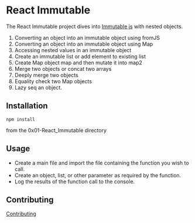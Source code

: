 React Immutable
=============

The React Immutable project dives into [Immutable js](https://github.com/immutable-js/immutable-js) with nested objects.

1. Converting an object into an immutable object using fromJS
1. Converting an object into an immutable object using Map
1. Accessing nested values in an immutable object
1. Create an immutable list or add element to existing list
1. Create Map object map and then mutate it into map2
1. Merge two objects or concat two arrays
1. Deeply merge two objects
1. Equality check two Map objects
1. Lazy seq an object.

Installation
-----------

```
npm install
```

from the 0x01-React_Immutable directory

Usage
-----

- Create a main file and import the file containing the function you wish to call.
- Create an object, list, or other parameter as required by the function.
- Log the results of the function call to the console.

Contributing
------------

[Contributing](https://www.github.com/Valinor13)
